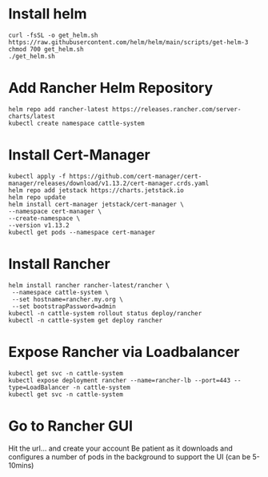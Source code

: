# Install helm
```
curl -fsSL -o get_helm.sh https://raw.githubusercontent.com/helm/helm/main/scripts/get-helm-3
chmod 700 get_helm.sh
./get_helm.sh
```
# Add Rancher Helm Repository
```
helm repo add rancher-latest https://releases.rancher.com/server-charts/latest
kubectl create namespace cattle-system
```

# Install Cert-Manager
```
kubectl apply -f https://github.com/cert-manager/cert-manager/releases/download/v1.13.2/cert-manager.crds.yaml
helm repo add jetstack https://charts.jetstack.io
helm repo update
helm install cert-manager jetstack/cert-manager \
--namespace cert-manager \
--create-namespace \
--version v1.13.2
kubectl get pods --namespace cert-manager
```

# Install Rancher
```
helm install rancher rancher-latest/rancher \
 --namespace cattle-system \
 --set hostname=rancher.my.org \
 --set bootstrapPassword=admin
kubectl -n cattle-system rollout status deploy/rancher
kubectl -n cattle-system get deploy rancher
```

# Expose Rancher via Loadbalancer
```
kubectl get svc -n cattle-system
kubectl expose deployment rancher --name=rancher-lb --port=443 --type=LoadBalancer -n cattle-system
kubectl get svc -n cattle-system
```

# Go to Rancher GUI
Hit the url… and create your account
Be patient as it downloads and configures a number of pods in the background to support the UI (can be 5-10mins)
